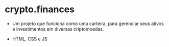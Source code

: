 # crypto.finances

- Um projeto que funciona como uma carteira, para gerenciar seus ativos e investimentos em diversas criptomoedas.

- HTML, CSS e JS